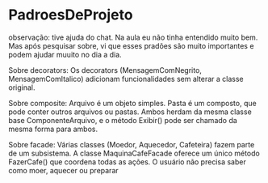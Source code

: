 # PadroesDeProjeto
observação: tive ajuda do chat. Na aula eu não tinha entendido muito bem. Mas após pesquisar sobre, vi que esses pradões são muito importantes e podem ajudar muuito no dia a dia.

Sobre decorators:
Os decorators (MensagemComNegrito, MensagemComItalico) adicionam funcionalidades sem alterar a classe original.

Sobre composite:
Arquivo é um objeto simples. Pasta é um composto, que pode conter outros arquivos ou pastas.
Ambos herdam da mesma classe base ComponenteArquivo, e o método Exibir() pode ser chamado da mesma forma para ambos.

Sobre facade:
Várias classes (Moedor, Aquecedor, Cafeteira) fazem parte de um subsistema. A classe MaquinaCafeFacade oferece um único método FazerCafe() que coordena todas as ações.
O usuário não precisa saber como moer, aquecer ou preparar

